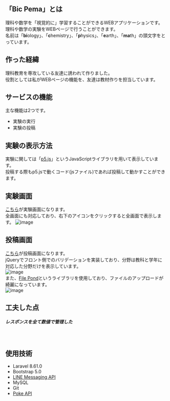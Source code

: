 ## 「Bic Pema」とは
理科や数学を「視覚的に」学習することができるWEBアプリケーションです。理科や数学の実験をWEBページで行うことができます。   
名前は「**bi**ology」、「**c**hemistry」、「**p**hysics」、「**e**arth」、「**ma**th」の頭文字をとっています。  
## 作った経緯
理科教育を専攻している友達に誘われて作りました。  
役割としては私がWEBページの機能を、友達は教材作りを担当しています。
## サービスの機能
主な機能は2つです。  
- 実験の実行
- 実験の投稿
## 実験の表示方法
実験に関しては「[p5.js](https://p5js.org/)」というJavaScriptライブラリを用いて表示しています。  
投稿する際もp5.jsで動くコード(jsファイル)であれば投稿して動かすことができます。
## 実験画面
[こちら](https://bicpema.jpn.org/posts/1/run)が実験画面になります。  
全画面にも対応しており、右下のアイコンをクリックすると全画面で表示します。
![image](https://user-images.githubusercontent.com/64852221/137614977-8c86858c-a650-49ea-9273-56e73d274b84.png)

## 投稿画面
[こちら](https://bicpema.jpn.org/submit)が投稿画面になります。  
jQueryでフロント側でのバリデーションを実装しており、分野は教科と学年に対応した分野だけを表示しています。  
![image](https://user-images.githubusercontent.com/64852221/137615160-0abb1522-1169-448b-89c5-c9701e2da8bc.png)  
また、[File Pond](https://pqina.nl/filepond/)というライブラリを使用しており、ファイルのアップロードが綺麗になっています。  
![image](https://user-images.githubusercontent.com/64852221/137615253-bf8566ea-3fb9-4052-a837-c189e5d1d625.png)


## 工夫した点
##### レスポンスを全て数値で管理した

　　
## 使用技術
- Laravel 8.61.0
- Bootstrap 5.0
- [LINE Messaging API](https://developers.line.biz/ja/services/messaging-api/)
- MySQL
- Git
- [Poke API](https://pokeapi.co/)
